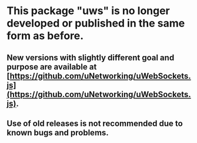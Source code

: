 # This package "uws" is no longer developed or published in the same form as before.

## New versions with slightly different goal and purpose are available at [https://github.com/uNetworking/uWebSockets.js](https://github.com/uNetworking/uWebSockets.js).

## Use of old releases is not recommended due to known bugs and problems.